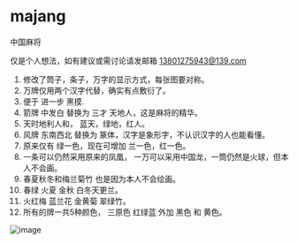 # majang

中国麻将

仅是个人想法，如有建议或需讨论请发邮箱 13801275943@139.com

1. 修改了筒子，条子，万字的显示方式，每张图要对称。
2. 万牌仅用两个汉字代替，确实有点敷衍了。
3. 便于 进一步 黑摸.
4. 箭牌 中发白 替换为 三才 天地人，这是麻将的精华。
5. 天时地利人和， 蓝天，绿地，红人。
6. 风牌 东南西北 替换为 篆体，汉字是象形字，不认识汉字的人也能看懂。
7. 原来仅有 绿一色，现在可增加 兰一色，红一色。
8. 一条可以仍然采用原来的凤凰， 一万可以采用中国龙，一筒仍然是火球，但本人不会画。
9. 春夏秋冬和梅兰菊竹 也是因为本人不会绘画。
10. 春绿 火夏 金秋 白冬天更兰。
11. 火红梅 蓝兰花 金黄菊 翠绿竹。
12. 所有的牌一共5种颜色， 三原色 红绿蓝 外加 黑色 和 黄色。

![image](https://user-images.githubusercontent.com/22744976/210193543-5307fa9b-1fa1-477c-9eb3-41cb016b7094.png)
